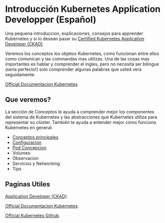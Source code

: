 # Introducción Kubernetes Application Developper (Español)
Una pequena introduccion, explicaciones, consejos para apprender Kubernetes y si lo desean pasar su [Certified Kubernetes Application Developer (CKAD)](https://www.cncf.io/certification/ckad/).

Veremos los conceptos los objetos Kubernetes, como funcionan entre ellos como comunican y las commandas mas utilizas.
Una de las cosas mas importantes es hablar y comprender el ingles, pero no necesita ser bilingue (seria perfecto!) solo comprender algunas palabras que usted vera seguidamente.

[Official Documentacion Kubernetes](https://kubernetes.io/fr/docs/home/)

## Que veremos?

La sección de Conceptos le ayuda a comprender mejor los componentes del sistema de Kubernetes y las abstracciones que Kubernetes utiliza para representar su clúster. También te ayuda a entender mejor cómo funciona Kubernetes en general.
- [Conceptos principales](https://github.com/alejandro34543/PREPACION-CKAD-/blob/master/conceptos-principales.md)
- [Configuracion](https://github.com/alejandro34543/INTRODUCCION-KUBERNETES-CKAD-ES/blob/master/configuracion.md)
- [Pod Concepcion](https://github.com/alejandro34543/INTRODUCCION-KUBERNETES-CKAD-ES/blob/master/pod-concepcion.md)
- Volumes
- Observacion
- Servicios y Networking
- Tips


## Paginas Utiles
[Application Developer (CKAD)](https://www.cncf.io/certification/ckad/).

[Official Documentacion Kubernetes](https://kubernetes.io/fr/docs/home/).

[Official Kubernetes Github](https://github.com/kubernetes/kubernetes).

